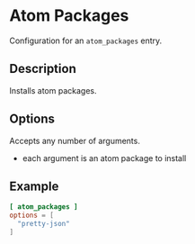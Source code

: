 # Atom Packages

Configuration for an `atom_packages` entry.

## Description

Installs atom packages.

## Options

Accepts any number of arguments.
- each argument is an atom package to install

## Example

```toml
[ atom_packages ]
options = [
  "pretty-json"
]
```
